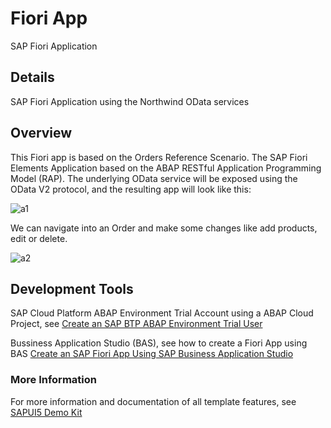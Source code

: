# Fiori App
SAP Fiori Application

## Details
SAP Fiori Application using the Northwind OData services

## Overview
This Fiori app is based on the Orders Reference Scenario.
The SAP Fiori Elements Application based on the ABAP RESTful Application Programming Model (RAP). The underlying OData service will be exposed using the OData V2 protocol, and the resulting app will look like this:

![a1](https://user-images.githubusercontent.com/88145246/158618160-a3aaf772-4780-47fd-b2a7-45b1a2788f77.png)

We can navigate into an Order and make some changes like add products, edit or delete.

![a2](https://user-images.githubusercontent.com/88145246/158618979-2728a22c-7fac-45be-8dfa-838a26db5764.png)

## Development Tools
SAP Cloud Platform ABAP Environment Trial Account using a ABAP Cloud Project, see [Create an SAP BTP ABAP Environment Trial User](https://developers.sap.com/tutorials/abap-environment-trial-onboarding.html)

Bussiness Application Studio (BAS), see how to create a Fiori App using BAS [Create an SAP Fiori App Using SAP Business Application Studio](https://developers.sap.com/tutorials/appstudio-fioriapps-create.html)

### More Information
For more information and documentation of all template features, see [SAPUI5 Demo Kit](https://sapui5.hana.ondemand.com/#/topic/a460a7348a6c431a8bd967ab9fb8d918)
